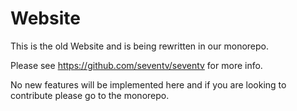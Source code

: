 # Website

This is the old Website and is being rewritten in our monorepo.

Please see https://github.com/seventv/seventv for more info.

No new features will be implemented here and if you are looking to contribute please go to the monorepo.

